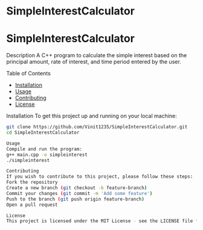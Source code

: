 # SimpleInterestCalculator
# SimpleInterestCalculator

Description
A C++ program to calculate the simple interest based on the principal amount, rate of interest, and time period entered by the user.

Table of Contents
- [Installation](#installation)
- [Usage](#usage)
- [Contributing](#contributing)
- [License](#license)

Installation
To get this project up and running on your local machine:

```bash
git clone https://github.com/Vinit1235/SimpleInterestCalculator.git
cd SimpleInterestCalculator

Usage
Compile and run the program:
g++ main.cpp -o simpleinterest
./simpleinterest

Contributing
If you wish to contribute to this project, please follow these steps:
Fork the repository
Create a new branch (git checkout -b feature-branch)
Commit your changes (git commit -m 'Add some feature')
Push to the branch (git push origin feature-branch)
Open a pull request

License
This project is licensed under the MIT License - see the LICENSE file for details.
